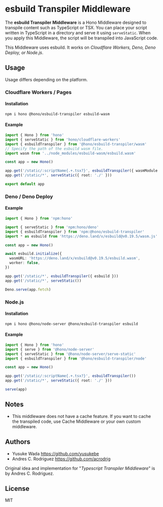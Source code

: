 # esbuild Transpiler Middleware

The **esbuild Transpiler Middleware** is a Hono Middleware designed to transpile content such as TypeScript or TSX.
You can place your script written in TypeScript in a directory and serve it using `serveStatic`.
When you apply this Middleware, the script will be transpiled into JavaScript code.

This Middleware uses esbuild. It works on _Cloudflare Workers, Deno, Deno Deploy, or Node.js_.

## Usage

Usage differs depending on the platform.

### Cloudflare Workers / Pages

#### Installation

```text
npm i hono @hono/esbuild-transpiler esbuild-wasm
```

#### Example

```ts
import { Hono } from 'hono'
import { serveStatic } from 'hono/cloudflare-workers'
import { esbuildTranspiler } from '@hono/esbuild-transpiler/wasm'
// Specify the path of the esbuild wasm file.
import wasm from '../node_modules/esbuild-wasm/esbuild.wasm'

const app = new Hono()

app.get('/static/:scriptName{.+.tsx?}', esbuildTranspiler({ wasmModule: wasm }))
app.get('/static/*', serveStatic({ root: './' }))

export default app
```

### Deno / Deno Deploy

#### Example

```ts
import { Hono } from 'npm:hono'

import { serveStatic } from 'npm:hono/deno'
import { esbuildTranspiler } from 'npm:@hono/esbuild-transpiler'
import * as esbuild from 'https://deno.land/x/esbuild@v0.19.5/wasm.js'

const app = new Hono()

await esbuild.initialize({
  wasmURL: 'https://deno.land/x/esbuild@v0.19.5/esbuild.wasm',
  worker: false,
})

app.get('/static/*', esbuildTranspiler({ esbuild }))
app.get('/static/*', serveStatic())

Deno.serve(app.fetch)
```

### Node.js

#### Installation

```text
npm i hono @hono/node-server @hono/esbuild-transpiler esbuild
```

#### Example

```ts
import { Hono } from 'hono'
import { serve } from '@hono/node-server'
import { serveStatic } from '@hono/node-server/serve-static'
import { esbuildTranspiler } from '@hono/esbuild-transpiler/node'

const app = new Hono()

app.get('/static/:scriptName{.+.tsx?}', esbuildTranspiler())
app.get('/static/*', serveStatic({ root: './' }))

serve(app)
```

## Notes

- This middleware does not have a cache feature. If you want to cache the transpiled code, use Cache Middleware or your own custom middleware.

## Authors

- Yusuke Wada <https://github.com/yusukebe>
- Andres C. Rodriguez <https://github.com/acrodrig>

Original idea and implementation for "_Typescript Transpiler Middleware_" is by Andres C. Rodriguez.

## License

MIT

